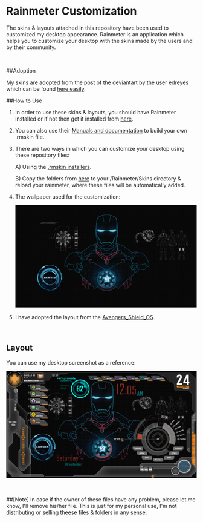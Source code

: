 # Rainmeter Customization


The skins & layouts attached in this repository have been used to customized my desktop appearance. Rainmeter is an application which helps you to customize your desktop with the skins made by the users and by their community.

<br> 

##Adoption

My skins are adopted from the post of the deviantart by the user edreyes which can be found [here easily](http://edreyes.deviantart.com/art/JARVIS-SHIELD-Interface-Rainmeter-Theme-310689538).

##How to Use

1. In order to use these skins & layouts, you should have Rainmeter installed or if not then get it installed from [here](https://www.rainmeter.net/).

2. You can also use their [Manuals and documentation](https://docs.rainmeter.net/) to build your own .rmskin file.
3. There are two ways in which you can customize your desktop using these repository files:
   
   A) Using the [.rmskin installers](/SkinInstallers).
   
   B) Copy the folders from [here](/Skins) to your /Rainmeter/Skins directory & reload your rainmeter, where these files will be automatically added.
   
4. The wallpaper used for the customization: 
    
    ![alt-tag](wallpaperUsed.jpg)
    
5. I have adopted the layout from the [Avengers_Shield_OS](/SkinInstallers/avengers_s_h_i_e_l_d_os_ver_1_2_5_by_daelnz-d53bcju.rmskin).


<br>

## Layout

You can use my desktop screenshot as a reference:

![alt-tag](my_rainmeter_customization.png)


<br>

##[Note]
In case if the owner of these files have any problem, please let me know, I'll remove his/her file. This is just for my personal use, I'm not distributing or selling theese files & folders in any sense.
